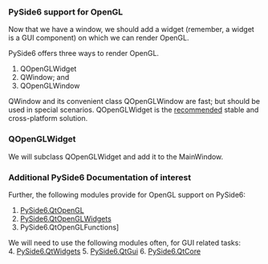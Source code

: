 ### PySide6 support for OpenGL 
Now that we have a window, we should add a widget (remember, a widget is a GUI component) on which we can render OpenGL.

PySide6 offers three ways to render OpenGL.

1. QOpenGLWidget
2. QWindow; and
3. QOpenGLWindow

QWindow and its convenient class QOpenGLWindow are fast; but should be used in special scenarios.
QOpenGLWidget is the [recommended](https://doc.qt.io/qtforpython-6/PySide6/QtOpenGLWidgets/QOpenGLWidget.html?highlight=perspective#alternatives) stable and cross-platform solution. 

### QOpenGLWidget 
We will subclass QOpenGLWidget and add it to the MainWindow.


### Additional PySide6 Documentation of interest
Further, the following modules provide for OpenGL support on PySide6: <br>
1. [PySide6.QtOpenGL](https://doc.qt.io/qtforpython-6/PySide6/QtOpenGL/index.html#module-PySide6.QtOpenGL)
2. [PySide6.QtOpenGLWidgets](https://doc.qt.io/qtforpython-6/PySide6/QtOpenGLWidgets/index.html#module-PySide6.QtOpenGLWidgets)
3. PySide6.QtOpenGLFunctions]

We will need to use the following modules often, for GUI related tasks:<br>
4. [PySide6.QtWidgets](https://doc.qt.io/qtforpython-6/PySide6/QtWidgets/index.html#module-PySide6.QtWidgets)
5. [PySide6.QtGui](https://doc.qt.io/qtforpython-6/PySide6/QtGui/index.html#module-PySide6.QtGui)
6. [PySide6.QtCore](https://doc.qt.io/qtforpython-6/PySide6/QtCore/index.html#module-PySide6.QtCore)

